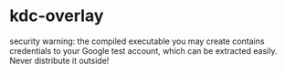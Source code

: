 # kdc-overlay

security warning: the compiled executable you may create contains credentials to your Google test account, which can be extracted easily.
Never distribute it outside!